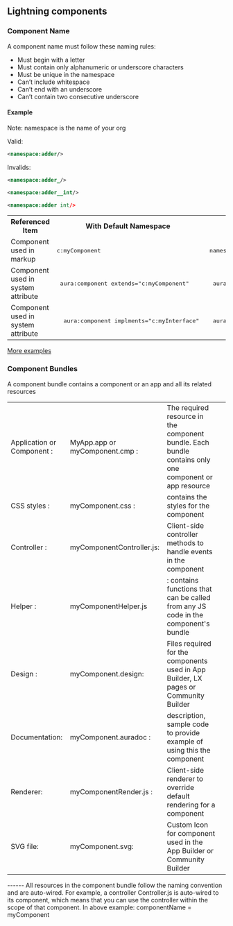 ## Lightning components


### Component Name

A component name must follow these naming rules:

- Must begin with a letter
- Must contain only alphanumeric or underscore characters
- Must be unique in the namespace
- Can’t include whitespace
- Can’t end with an underscore
- Can’t contain two consecutive underscore

#### Example

Note: namespace is the name of your org


Valid:

```xml
<namespace:adder/>
```

Invalids:

```xml
<namespace:adder_/>

<namespace:adder__int/>

<namespace:adder int/>


```

<table>

 <tr>
   <th>Referenced Item</th>
   <th>With Default Namespace</th>
   <th>With Org Namespace</th>
 </tr>

 <tr>
   <td>Component used in markup	</td>
   <td> <pre>c:myComponent</pre> </td>
   <td><pre> namespace:myComponent </pre></td>
 </tr>

 <tr>
   <td>Component used in system attribute	</td>
   <td> <pre> aura:component extends="c:myComponent" </pre></td>
    <td><pre>  aura:component extends="namespace:myComponent"</pre></td>
 </tr>

 <tr>
   <td>Component used in system attribute	</td>
   <td><pre>  aura:component implments="c:myInterface"</pre> </td>
    <td><pre>  aura:component implments="namespace:myInterface"</pre></td>
 </tr>

</table>

[More examples](https://developer.salesforce.com/docs/atlas.en-us.lightning.meta/lightning/namespace_using_reference.htm)


### Component Bundles

A component bundle contains a component or an app and all its related resources

<table>
<tr>
<td> Application or Component : </td>
<td>MyApp.app or myComponent.cmp : </td>
<td>The required resource in the component bundle. Each bundle contains only one component or app resource </td>
</tr>

<tr>
  <td>CSS styles : </td>
  <td>myComponent.css : </td>
  <td>contains the styles for the component </td>
</tr>

<tr>
<td>Controller : </td>
<td>myComponentController.js: </td>
 <td> Client-side controller methods to handle events in the component </td>
 </tr>


<tr>
  <td>Helper     : </td>
  <td> myComponentHelper.js </td>
  <td>: contains functions that can be called from any 
  JS code in the component's bundle </td>
</tr>

<tr>
<td>Design     : </td>
<td>myComponent.design: </td>
<td>Files required for the components used in App Builder, LX pages or Community Builder </td>
</tr>

<tr>
<td>Documentation: </td>
<td> myComponent.auradoc : </td>
<td>description, sample code to provide example of using this the component </td>
<td>
</tr>

<tr>
<td>Renderer: </td>
<td> myComponentRender.js : </td>
<td>Client-side renderer to override default rendering for a component
</td></tr>

<tr>
<td>SVG file:
</td><td>myComponent.svg:
</td><td>Custom Icon for component used in the App Builder or Community Builder
</td>
</tr>
</table>
------
All resources in the component bundle follow the naming convention and are auto-wired. For example, a controller <componentName>Controller.js is auto-wired to its component, which means that you can use the controller within the scope of that component. In above example: componentName = myComponent
